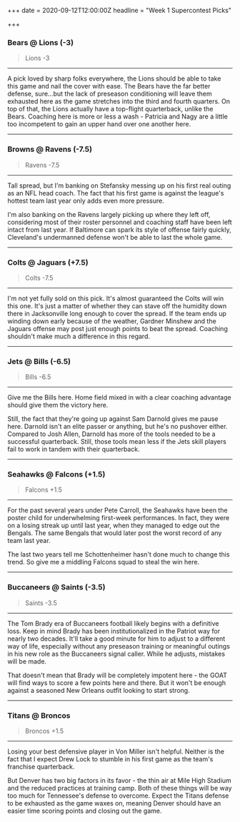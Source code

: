+++
date = 2020-09-12T12:00:00Z
headline = "Week 1 Supercontest Picks"

+++
### Bears @ Lions (-3)

> Lions -3

***

A pick loved by sharp folks everywhere, the Lions should be able to take this game and nail the cover with ease.  The Bears have the far better defense, sure...but the lack of preseason conditioning will leave them exhausted here as the game stretches into the third and fourth quarters. On top of that, the Lions actually have a top-flight quarterback, unlike the Bears. Coaching here is more or less a wash - Patricia and Nagy are a little too incompetent to gain an upper hand over one another here.

***

### Browns @ Ravens (-7.5)

> Ravens -7.5

***

Tall spread, but I'm banking on Stefansky messing up on his first real outing as an NFL head coach. The fact that his first game is against the league's hottest team last year only adds even more pressure.

I'm also banking on the Ravens largely picking up where they left off, considering most of their roster personnel and coaching staff have been left intact from last year. If Baltimore can spark its style of offense fairly quickly, Cleveland's undermanned defense won't be able to last the whole game.

***

### Colts @ Jaguars (+7.5)

> Colts -7.5

***

I'm not yet fully sold on this pick. It's almost guaranteed the Colts will win this one. It's just a matter of whether they can stave off the humidity down there in Jacksonville long enough to cover the spread. If the team ends up winding down early because of the weather, Gardner Minshew and the Jaguars offense may post just enough points to beat the spread. Coaching shouldn't make much a difference in this regard.

***

### Jets @ Bills (-6.5)

> Bills -6.5

***

Give me the Bills here. Home field mixed in with a clear coaching advantage should give them the victory here.

Still, the fact that they're going up against Sam Darnold gives me pause here. Darnold isn't an elite passer or anything, but he's no pushover either. Compared to Josh Allen, Darnold has more of the tools needed to be a successful quarterback. Still, those tools mean less if the Jets skill players fail to work in tandem with their quarterback.

***

### Seahawks @ Falcons (+1.5)

> Falcons +1.5

***

For the past several years under Pete Carroll, the Seahawks have been the poster child for underwhelming first-week performances. In fact, they were on a losing streak up until last year, when they managed to edge out the Bengals. The same Bengals that would later post the worst record of any team last year.

The last two years tell me Schottenheimer hasn't done much to change this trend. So give me a middling Falcons squad to steal the win here.

***

### Buccaneers @ Saints (-3.5)

> Saints -3.5

***

The Tom Brady era of Buccaneers football likely begins with a definitive loss. Keep in mind Brady has been institutionalized in the Patriot way for nearly two decades. It'll take a good minute for him to adjust to a different way of life, especially without any preseason training or meaningful outings in his new role as the Buccaneers signal caller. While he adjusts, mistakes will be made.

That doesn't mean that Brady will be completely impotent here - the GOAT will find ways to score a few points here and there. But it won't be enough against a seasoned New Orleans outfit looking to start strong.

***

### Titans @ Broncos

> Broncos +1.5

***

Losing your best defensive player in Von Miller isn't helpful. Neither is the fact that I expect Drew Lock to stumble in his first game as the team's franchise quarterback.

But Denver has two big factors in its favor - the thin air at Mile High Stadium and the reduced practices at training camp. Both of these things will be way too much for Tennessee's defense to overcome. Expect the Titans defense to be exhausted as the game waxes on, meaning Denver should have an easier time scoring points and closing out the game.   